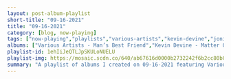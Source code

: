 ```yaml
---
layout: post-album-playlist
short-title: "09-16-2021"
title: "09-16-2021"
category: [blog, now-playing]
tags: ["now-playing","playlists","various-artists","kevin-devine","joni-mitchell","b.r.gibson","the-story-so-far","andrew-w.k.","kunzite,-ratatat","jake-bugg","richie-havens","brian-hyland","various-artists"]
albums: ["Various Artists - Man’s Best Friend","Kevin Devine - Matter Of Time II","Joni Mitchell - Blue","b.r.gibson - The Shallow End","The Story So Far - The Story So Far","Andrew W.K. - God Is Partying","KUNZITE, Ratatat - HALOHEAD","Jake Bugg - Saturday Night, Sunday Morning","Richie Havens - Live At The Cellar Door and at the Santa Monica Civic Auditorium","Brian Hyland - Sealed With a Kiss - The Best of Brian Hyland","Various Artists - Oral Fixation, Vol. 2 (Expanded Edition)"]
playlist-id: 1ehIiJeQTLJpSKULoNUELU
playlist-img: https://mosaic.scdn.co/640/ab67616d0000b2732242f6b2cc80b06a9b4ca11eab67616d0000b27356b73ef6d588a89631976c13ab67616d0000b27367834844d22a53dab7353a53ab67616d0000b2736c8decf40486fd2cd30172cc
summary: "A playlist of albums I created on 09-16-2021 featuring Various Artists, Kevin Devine, Joni Mitchell, b.r.gibson, The Story So Far, Andrew W.K., KUNZITE, Ratatat, Jake Bugg, Richie Havens, Brian Hyland, and Various Artists"
---
```

